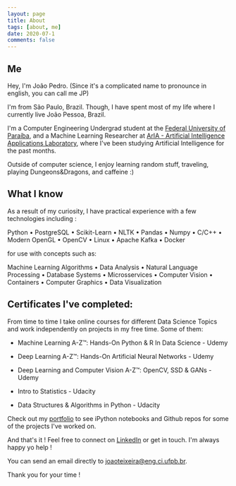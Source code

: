 ```yaml
---
layout: page
title: About
tags: [about, me]
date: 2020-07-1
comments: false
---
```


## Me

Hey, I'm João Pedro. (Since it's a complicated name to pronounce in english, you can call me JP)

I'm from São Paulo, Brazil. Though, I have spent most of my life where I currently live João Pessoa, Brazil.

I'm a Computer Engineering Undergrad student at the [Federal University of Paraíba](https://www.ufpb.br), and a Machine Learning Researcher at [ArIA - Artificial Intelligence Applications Laboratory](https://aria.ci.ufpb.br), where I've been studying Artificial Intelligence for the past months.

Outside of computer science, I enjoy learning random stuff, traveling, playing Dungeons&Dragons, and caffeine :)

## What I know

As a result of my curiosity, I have practical experience with a few technologies including :

Python  • PostgreSQL • Scikit-Learn • NLTK • Pandas • Numpy • C/C++ • Modern OpenGL • OpenCV • Linux • Apache Kafka • Docker

for use with concepts such as:

Machine Learning Algorithms • Data Analysis • Natural Language Processing • Database Systems • Microsservices • Computer Vision • Containers • Computer Graphics • Data Visualization

## Certificates I've completed:

From time to time I take online courses for different Data Science Topics and work independently on projects in my free time. Some of them:

* Machine Learning A-Z™: Hands-On Python & R In Data Science - Udemy

* Deep Learning A-Z™: Hands-On Artificial Neural Networks - Udemy

* Deep Learning and Computer Vision A-Z™: OpenCV, SSD & GANs - Udemy

* Intro to Statistics - Udacity

* Data Structures & Algorithms in Python - Udacity

Check out my [portfolio](https://jpvt.github.io//projects/) to see iPython notebooks and Github repos for some of the projects I've worked on.

And that's it ! Feel free to connect on [LinkedIn](https://www.linkedin.com/in/jpvt) or get in touch. I'm always happy yo help !

You can send an email directly to <a href="mailto:joaoteixeira@eng.ci.ufpb.br">joaoteixeira@eng.ci.ufpb.br</a>.

Thank you for your time !
